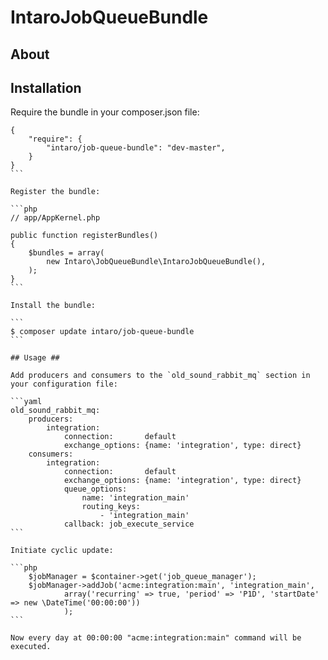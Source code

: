 # IntaroJobQueueBundle #

## About ##

## Installation ##

Require the bundle in your composer.json file:

````
{
    "require": {
        "intaro/job-queue-bundle": "dev-master",
    }
}
```

Register the bundle:

```php
// app/AppKernel.php

public function registerBundles()
{
    $bundles = array(
        new Intaro\JobQueueBundle\IntaroJobQueueBundle(),
    );
}
```

Install the bundle:

```
$ composer update intaro/job-queue-bundle
```

## Usage ##

Add producers and consumers to the `old_sound_rabbit_mq` section in your configuration file:

```yaml
old_sound_rabbit_mq:
    producers:
        integration:
            connection:       default
            exchange_options: {name: 'integration', type: direct}
    consumers:
        integration:
            connection:       default
            exchange_options: {name: 'integration', type: direct}
            queue_options:
                name: 'integration_main'
                routing_keys:
                    - 'integration_main'
            callback: job_execute_service
```

Initiate cyclic update:

```php
    $jobManager = $container->get('job_queue_manager');
    $jobManager->addJob('acme:integration:main', 'integration_main',
            array('recurring' => true, 'period' => 'P1D', 'startDate' => new \DateTime('00:00:00'))
            );
```

Now every day at 00:00:00 "acme:integration:main" command will be executed.